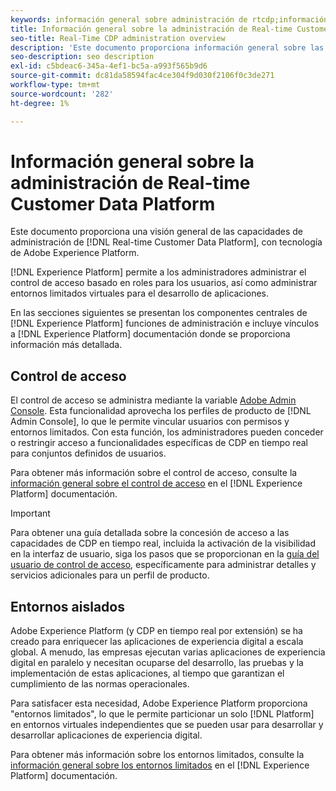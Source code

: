 ```yaml
---
keywords: información general sobre administración de rtcdp;información general sobre administración
title: Información general sobre la administración de Real-time Customer Data Platform
seo-title: Real-Time CDP administration overview
description: 'Este documento proporciona información general sobre las funciones de administración de Real-time Customer Data Platform, con tecnología de Adobe Experience Platform. '
seo-description: seo description
exl-id: c5bdeac6-345a-4ef1-bc5a-a993f565b9d6
source-git-commit: dc81da58594fac4ce304f9d030f2106f0c3de271
workflow-type: tm+mt
source-wordcount: '282'
ht-degree: 1%

---
```


# Información general sobre la administración de Real-time Customer Data Platform

Este documento proporciona una visión general de las capacidades de administración de [!DNL Real-time Customer Data Platform], con tecnología de Adobe Experience Platform.

[!DNL Experience Platform] permite a los administradores administrar el control de acceso basado en roles para los usuarios, así como administrar entornos limitados virtuales para el desarrollo de aplicaciones.

En las secciones siguientes se presentan los componentes centrales de [!DNL Experience Platform] funciones de administración e incluye vínculos a [!DNL Experience Platform] documentación donde se proporciona información más detallada.

## Control de acceso

El control de acceso se administra mediante la variable [Adobe Admin Console](https://adminconsole.adobe.com). Esta funcionalidad aprovecha los perfiles de producto de [!DNL Admin Console], lo que le permite vincular usuarios con permisos y entornos limitados. Con esta función, los administradores pueden conceder o restringir acceso a funcionalidades específicas de CDP en tiempo real para conjuntos definidos de usuarios.

Para obtener más información sobre el control de acceso, consulte la [información general sobre el control de acceso](../../access-control/home.md) en el [!DNL Experience Platform] documentación.

>[!IMPORTANT]
>
>Para obtener una guía detallada sobre la concesión de acceso a las capacidades de CDP en tiempo real, incluida la activación de la visibilidad en la interfaz de usuario, siga los pasos que se proporcionan en la [guía del usuario de control de acceso](../../access-control/ui/overview.md), específicamente para administrar detalles y servicios adicionales para un perfil de producto.

## Entornos aislados

Adobe Experience Platform (y CDP en tiempo real por extensión) se ha creado para enriquecer las aplicaciones de experiencia digital a escala global. A menudo, las empresas ejecutan varias aplicaciones de experiencia digital en paralelo y necesitan ocuparse del desarrollo, las pruebas y la implementación de estas aplicaciones, al tiempo que garantizan el cumplimiento de las normas operacionales.

Para satisfacer esta necesidad, Adobe Experience Platform proporciona &quot;entornos limitados&quot;, lo que le permite particionar un solo [!DNL Platform] en entornos virtuales independientes que se pueden usar para desarrollar y desarrollar aplicaciones de experiencia digital.

Para obtener más información sobre los entornos limitados, consulte la [información general sobre los entornos limitados](../../sandboxes/home.md) en el [!DNL Experience Platform] documentación.
